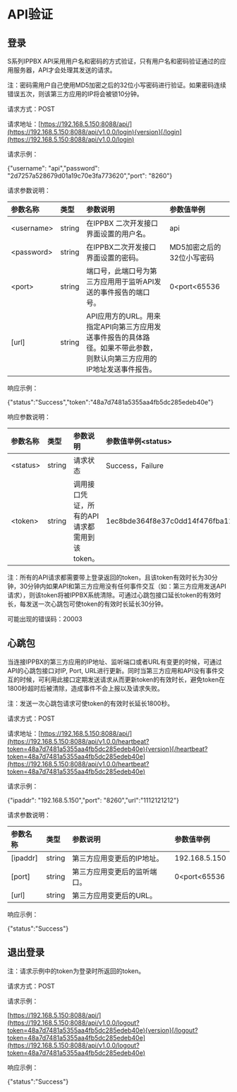 # API验证

## 登录

S系列IPPBX API采用用户名和密码的方式验证，只有用户名和密码验证通过的应用服务器，API才会处理其发送的请求。

注：密码需用户自己使用MD5加密之后的32位小写密码进行验证。如果密码连续错误五次，则该第三方应用的IP将会被锁10分钟。

请求方式：POST

请求地址：[https://192.168.5.150:8088/api/](https://192.168.5.150:8088/api/v1.0.0/login){version}[/login](https://192.168.5.150:8088/api/v1.0.0/login)

请求示例：

{"username": "api","password": "2d7257a528679d01a19c70e3fa773620","port": "8260"}

请求参数说明：

| 参数名称 | 类型 | 参数说明 | 参数值举例 |
| :--- | :--- | :--- | :--- |
| &lt;username&gt; | string | 在IPPBX 二次开发接口界面设置的用户名。 | api |
| &lt;password&gt; | string | 在IPPBX二次开发接口界面设置的密码。 | MD5加密之后的32位小写密码 |
| &lt;port&gt; | string | 端口号，此端口号为第三方应用用于监听API发送的事件报告的端口号。 | 0&lt;port&lt;65536 |
| \[url\] | string | API应用方的URL。用来指定API向第三方应用发送事件报告的具体路径。如果不带此参数，则默认向第三方应用的IP地址发送事件报告。 |  |

响应示例：

{"status":"Success","token":"48a7d7481a5355aa4fb5dc285edeb40e"}

响应参数说明：

| 参数名称 | 类型 | 参数说明 | 参数值举例&lt;status&gt; |
| :--- | :--- | :--- | :--- |
| &lt;status&gt; | string | 请求状态 | Success，Failure |
| &lt;token&gt; | string | 调用接口凭证，所有的API请求都需用到该token。 | 1ec8bde364f8e37c0dd14f476fba114c |

注：所有的API请求都需要带上登录返回的token，且该token有效时长为30分钟，30分钟内如果API和第三方应用没有任何事件交互（如：第三方应用发送API请求），则该token将被IPPBX系统清除。可通过心跳包接口延长token的有效时长，每发送一次心跳包可使token的有效时长延长30分钟。

可能出现的错误码：20003

## 心跳包

当连接IPPBX的第三方应用的IP地址、监听端口或者URL有变更的时候，可通过API的心跳包接口对IP, Port, URL进行更新。同时当第三方应用和API没有事件交互的时候，可利用此接口定期发送请求从而更新token的有效时长，避免token在1800秒超时后被清除，造成事件不会上报以及请求失败。

注：发送一次心跳包请求可使token的有效时长延长1800秒。

请求方式：POST

请求地址：[https://192.168.5.150:8088/api/](https://192.168.5.150:8088/api/v1.0.0/heartbeat?token=48a7d7481a5355aa4fb5dc285edeb40e){version}[/heartbeat?token=48a7d7481a5355aa4fb5dc285edeb40e](https://192.168.5.150:8088/api/v1.0.0/heartbeat?token=48a7d7481a5355aa4fb5dc285edeb40e)

请求示例：

{"ipaddr": "192.168.5.150","port": "8260","url":"1112121212"}

请求参数说明：

| 参数名称 | 类型 | 参数说明 | 参数值举例 |
| :--- | :--- | :--- | :--- |
| \[ipaddr\] | string | 第三方应用变更后的IP地址。 | 192.168.5.150 |
| \[port\] | string | 第三方应用变更后的监听端口。 | 0&lt;port&lt;65536 |
| \[url\] | string | 第三方应用变更后的URL。 |  |

响应示例：

{"status":"Success"}

## 退出登录

注：请求示例中的token为登录时所返回的token。

请求方式：POST

请求示例：

[https://192.168.5.150:8088/api/](https://192.168.5.150:8088/api/v1.0.0/logout?token=48a7d7481a5355aa4fb5dc285edeb40e){version}[/logout?token=48a7d7481a5355aa4fb5dc285edeb40e](https://192.168.5.150:8088/api/v1.0.0/logout?token=48a7d7481a5355aa4fb5dc285edeb40e)

响应示例：

{"status":"Success"}

